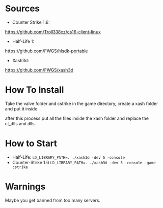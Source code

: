 # Sources

- Counter Strike 1.6:

https://github.com/Troll338cz/cs16-client-linux

- Half-Life 1:

https://github.com/FWGS/hlsdk-portable

- Xash3d:

https://github.com/FWGS/xash3d

# How To Install

Take the valve folder and cstrike in the game directory, create a xash folder and put it inside

after this process put all the files inside the xash folder and replace the cl_dlls and dlls.

# How to Start

- Half-Life:
``
LD_LIBRARY_PATH=. ./xash3d -dev 5 -console
``
- Counter-Strike 1.6
``
LD_LIBRARY_PATH=. ./xash3d -dev 5 -console -game cstrike
``
# Warnings

Maybe you get banned from too many servers.



